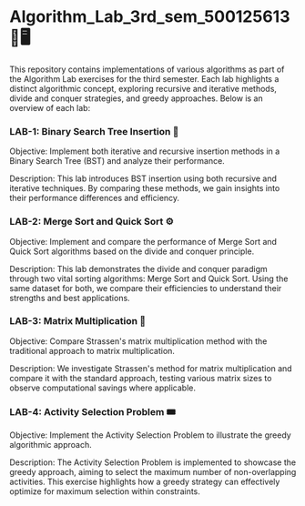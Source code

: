 # Algorithm_Lab_3rd_sem_500125613 📖🖥️

This repository contains implementations of various algorithms as part of the Algorithm Lab exercises for the third semester. Each lab highlights a distinct algorithmic concept, exploring recursive and iterative methods, divide and conquer strategies, and greedy approaches. Below is an overview of each lab:


### LAB-1: Binary Search Tree Insertion 🌲

Objective:
Implement both iterative and recursive insertion methods in a Binary Search Tree (BST) and analyze their performance.

Description:
This lab introduces BST insertion using both recursive and iterative techniques. By comparing these methods, we gain insights into their performance differences and efficiency.


### LAB-2: Merge Sort and Quick Sort ⚙️

Objective:
Implement and compare the performance of Merge Sort and Quick Sort algorithms based on the divide and conquer principle.

Description:
This lab demonstrates the divide and conquer paradigm through two vital sorting algorithms: Merge Sort and Quick Sort. Using the same dataset for both, we compare their efficiencies to understand their strengths and best applications.


### LAB-3: Matrix Multiplication 🔢

Objective:
Compare Strassen's matrix multiplication method with the traditional approach to matrix multiplication.

Description:
We investigate Strassen's method for matrix multiplication and compare it with the standard approach, testing various matrix sizes to observe computational savings where applicable.


### LAB-4: Activity Selection Problem 🎟️

Objective:
Implement the Activity Selection Problem to illustrate the greedy algorithmic approach.

Description:
The Activity Selection Problem is implemented to showcase the greedy approach, aiming to select the maximum number of non-overlapping activities. This exercise highlights how a greedy strategy can effectively optimize for maximum selection within constraints.
